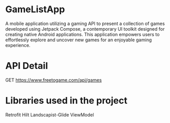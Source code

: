 # GameListApp
A mobile application utilizing a gaming API to present a collection of games developed using Jetpack Compose, a contemporary UI toolkit designed for creating native Android applications. This application empowers users to effortlessly explore and uncover new games for an enjoyable gaming experience.
# API Detail 
GET https://www.freetogame.com/api/games
# Libraries used in the project 
Retrofit 
Hilt 
Landscapist-Glide 
ViewModel 

